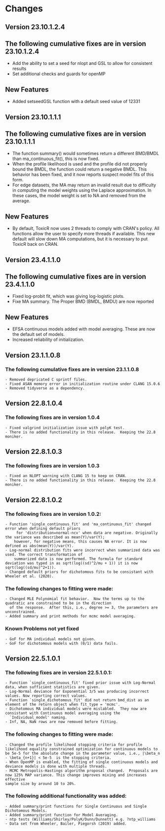 # Changes
## Version 23.10.1.2.4 
## The following cumulative fixes are in version 23.10.1.2.4
- Add the ability to set a seed for nlopt and GSL to allow for consistent results
- Set additional checks and guards for openMP
## New Features 
- Added setseedGSL function with a default seed value of 12331
## Version 23.10.1.1.1
## The following cumulative fixes are in version 23.10.1.1.1
-  The function summary() would sometimes return a different BMD/BMDL than ma_continuous_fit(),
   this is now fixed. 
-  When the profile likelihood is used and the profile did not properly bound the BMDL, the function
   could return a negative BMDL.  This behavior has been fixed, and it now reports suspect model fits
   of this form.
-  For edge datasets, the MA may return an invalid result due to difficulty in computing the model 
   weights using the Laplace approximation.  In these cases, the model weight is set to NA and removed 
   from the average.
## New Features
 - By default, ToxicR now uses 2 threads to comply with CRAN's policy. All functions allow the user to 
   specify more threads if available. This new default will slow down MA computations, but it is
   necessary to put ToxicR back on CRAN. 
## Version 23.4.1.1.0
## The following cumulative fixes are in version 23.4.1.1.0
 - Fixed log-probit fit, which was giving log-logistic plots. 
 - Fixe MA summary.  The Proper BMD (BMDL, BMDU) are now reported
## New Features
 - EFSA continuous models added with model averaging.  These are now the default
   set of models. 
 - Increased reliability of initialization.  
## Version 23.1.1.0.8
### The following cumulative fixes are in version 23.1.1.0.8
	- Removed depricated C sprintf files. 
	- Fixed ASAN memory error in initialization routine under CLANG 15.0.6
	- Removed tidyverse as a dependency. 
## Version 22.8.1.0.4
### The following fixes are in version 1.0.4
	- Fixed valgrind initialization issue with polyK test. 
	- There is no added functionality in this release.  Keeping the 22.8 moniker. 

## Version 22.8.1.0.3
### The following fixes are in version 1.0.3
	- Fixed an NLOPT warning with CLANG 15 to keep on CRAN. 
	- There is no added functionality in this release.  Keeping the 22.8 moniker. 

## Version 22.8.1.0.2

### The following fixes are in version 1.0.2:
 	- Function 'single_continuous_fit' and 'ma_continuous_fit' changed error when defining default priors
		 for 'distribution=normal-ncv' when data are negative. Originally the variance was described as mean(Y)/var(Y); 
 		however, for negative means, this causes NA error. It is now defined as abs(mean(Y))/var(Y). 
 	- Log-normal distribution fits were incorrect when summarized data was used. The correct transformation of
		summarized data is now performed. The formula for standard deviation was typed in as sqrt(log((sd)^2/mu + 1)) it is now sqrt(log((sd/mu)^2+1)). 
	- Changed default priors for dichotomous fits to be consistant with Wheeler et al. (2020). 

### The following changes to fitting were made: 
	- Changed MLE Polynomial fit behavior.  Now the terms up to the quadratic are constrained to be in the direction 
	  of the response.  After this, i.e., degree >= 3, the parameters are unconstrained. 
	- Added summary and print methods for mcmc model averaging. 

### Known Problems not yet fixed
	- GoF for MA individual models not given. 
	- GoF for dichotomous models with (0/1) data fails. 	

## Version 22.5.1.0.1

### The following fixes are in version 22.5.1.0.1:

	- Function `single_continuous_fit' fixed prior issue with Log-Normal data, when sufficient statistics are given.
	- Log-Normal deviance for Exponential 3/5 was producing incorrect values. Now reporting correct values. 
	- Function `single_dichotomous_fit' did not return bmd_dist as an element of the return object when fit_type = 'mcmc'.
	- Dichotomous MA individual models were mislabled.  They now are consistant with Continuous model averaging using the 
	  `Individual_model' naming. 
	- Inf, NA, NaN rows are now removed before fitting. 

### The following changes to fitting were made: 

	- Changed the profile likelihood stopping criteria for profile likelihood equality constrained optimization for continuous models to be 5e-5 for the absolute change in the parameter value, i.e., |\beta_n - \beta_{n+1}| < 5e-5  is the stopping criteria. 
	- When OpenMP is enabled, the fitting of single continuous models and deviance models is done with multiple threads. 
	- MCMC Metropolis-Hastings algorithm proposal changed.  Proposals are now 125% MAP variance. This change improves mixing and increases effective
	sample size by around 10 to 20%.

### The following additional functionality was added:  

	- Added summary/print functions for Single Continuous and Single Dichotomous Models.
	- Added summary/print function for Model Averaging.
	- ntp tests (Williams/Shirley/PolyK/Dunn/Dunnett) e.g. ?ntp_williams
	- Data set from Wheeler, Bailer, Piegorsh (2019) added. 

